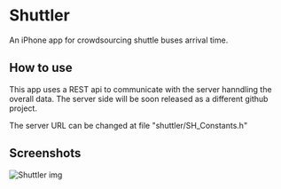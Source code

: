 Shuttler
========

An iPhone app for crowdsourcing shuttle buses arrival time.

How to use
----------
This app uses a REST api to communicate with the server hanndling the overall data. The server side will be soon released as a different github project. 

The server URL can be changed at file "shuttler/SH_Constants.h"

Screenshots
-----------
![Shuttler img](https://m1.behance.net/rendition/modules/102680989/disp/6d9a1a570aa69040d2189b184b09a13c.png)